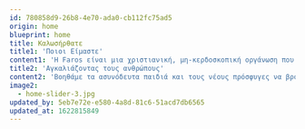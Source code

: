 ```yaml
---
id: 780858d9-26b8-4e70-ada0-cb112fc75ad5
origin: home
blueprint: home
title: Καλωσήρθατε
title1: 'Ποιοι Είμαστε'
content1: 'Η Faros είναι μια χριστιανική, μη-κερδοσκοπική οργάνωση που παρέχει φροντίδα και εξατομικευμένη υποστήριξη σε ασυνόδευτα παιδιά και νεαρούς πρόσφυγες. Όραμά μας είναι να δούμε κάθε ασυνόδευτο παιδί και νεαρό πρόσφυγα να ζει με αξιοπρέπεια και ελπίδα, έχοντας αποκτήσει τα απαραίτητα εφόδια, ώστε να συμβάλλει θετικά στην κοινωνία. Θέλουμε να αναλάβουμε με υπευθυνότητα τα μεμονωμένα ασυνόδευτα παιδιά και νέους πρόσφυγες που μας εμπιστεύεται η πολιτεία και να τους βοηθήσουμε να βρουν ένα ασφαλές περιβάλλον, καθώς και να ανακαλύψουν την αξία τους και να «χτίσουν» ένα μέλλον με προοπτικές.'
title2: 'Αγκαλιάζοντας τους ανθρώπους'
content2: 'Βοηθάμε τα ασυνόδευτα παιδιά και τους νέους πρόσφυγες να βρουν ένα ασφαλές περιβάλλον, να ανακαλύψουν την αξία τους και να χτίσουν ένα μέλλον με προοπτικές. Εργαζόμαστε ολιστικά και αναλαμβάνουμε την ευθύνη για κάθε παιδί και νέο πρόσφυγα, παρέχοντας εξατομικευμένη φροντίδα. Μέσα από αυτή μας την προσέγγιση, θέλουμε να δούμε κάθε ασυνόδευτο παιδί και νεαρό πρόσφυγα να ζουν με αξιοπρέπεια και ελπίδα, όντας εφοδιασμένοι με τις δυνατότητες για να συμβάλλουν θετικά στην κοινωνία. Στόχος μας είναι να συνεισφέρουμε σε ένα πιο αποτελεσματικό σύστημα προστασίας των παιδιών, βασιζόμενοι στην ακαδημαϊκή έρευνα, εφαρμόζοντας παγκόσμιες βέλτιστες πρακτικές και συνεργαζόμενοι με ειδικούς σε ολόκληρο τον κόσμο.'
image2:
  - home-slider-3.jpg
updated_by: 5eb7e72e-e580-4a8d-81c6-51acd7db6565
updated_at: 1622815849
---
```

